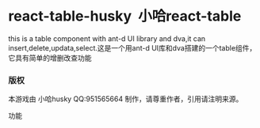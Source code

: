 # react-table-husky  小哈react-table
this is a table component with ant-d UI library and dva,it can insert,delete,updata,select.这是一个用ant-d UI库和dva搭建的一个table组件，它具有简单的增删改查功能


### 版权
本游戏由 小哈husky QQ:951565664 制作，请尊重作者，引用请注明来源。

功能

